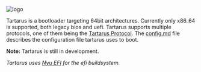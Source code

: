 ![logo](https://files.thenest.dev/tartarus-banner-shadow.png)

Tartarus is a bootloader targeting 64bit architectures. Currently only x86_64 is supported, both legacy bios and uefi. Tartarus supports multiple protocols, one of them being the [Tartarus Protocol](./protocol.md). The [config.md](./config.md) file describes the configuration file tartarus uses to boot.

**Note:** Tartarus is still in development.

*Tartarus uses [Nyu EFI](https://github.com/osdev0/nyu-efi) for the efi buildsystem.*